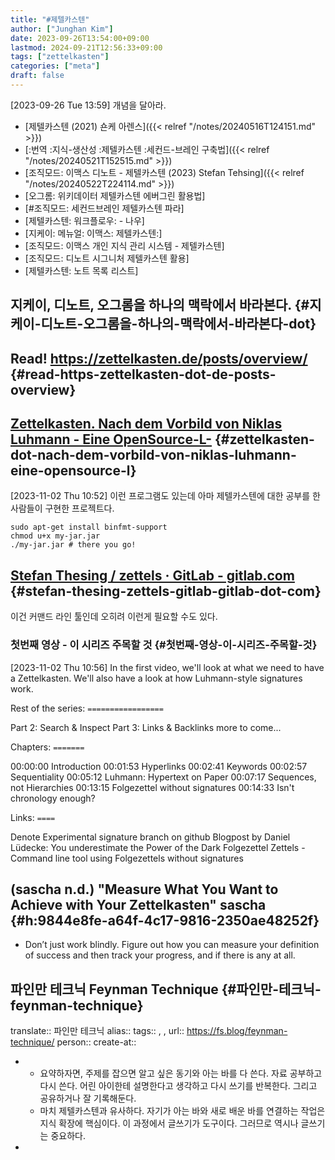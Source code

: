 ```yaml
---
title: "#제텔카스텐"
author: ["Junghan Kim"]
date: 2023-09-26T13:54:00+09:00
lastmod: 2024-09-21T12:56:33+09:00
tags: ["zettelkasten"]
categories: ["meta"]
draft: false
---
```


<span class="timestamp-wrapper"><span class="timestamp">[2023-09-26 Tue 13:59] </span></span> 개념을 달아라.

-   [제텔카스텐 (2021) 숀케 아렌스]({{< relref "/notes/20240516T124151.md" >}})
-   [:번역 :지식-생산성 :제텔카스텐 :세컨드-브레인 구축법]({{< relref "/notes/20240521T152515.md" >}})
-   [조직모드: 이맥스 디노트 - 제텔카스텐 (2023) Stefan Tehsing]({{< relref "/notes/20240522T224114.md" >}})
-   [오그롬: 위키데이터 제텔카스텐 에버그린 활용법]
-   [#조직모드: 세컨드브레인 제텔카스텐 파라]
-   [제텔카스텐: 워크플로우: - 나우]
-   [지케이: 메뉴얼: 이맥스: 제텔카스텐:]
-   [조직모드: 이맥스 개인 지식 관리 시스템 - 제텔카스텐]
-   [조직모드: 디노트 시그니처 제텔카스텐 활용]
-   [제텔카스텐: 노트 목록 리스트]


## 지케이, 디노트, 오그롬을 하나의 맥락에서 바라본다. {#지케이-디노트-오그롬을-하나의-맥락에서-바라본다-dot}


## Read! <https://zettelkasten.de/posts/overview/> {#read-https-zettelkasten-dot-de-posts-overview}


## [Zettelkasten. Nach dem Vorbild von Niklas Luhmann - Eine OpenSource-L-](http://zettelkasten.danielluedecke.de/) {#zettelkasten-dot-nach-dem-vorbild-von-niklas-luhmann-eine-opensource-l}

<span class="timestamp-wrapper"><span class="timestamp">[2023-11-02 Thu 10:52] </span></span> 이런 프로그램도 있는데 아마 제텔카스텐에 대한 공부를 한 사람들이 구현한 프로젝트다.

```text
sudo apt-get install binfmt-support
chmod u+x my-jar.jar
./my-jar.jar # there you go!
```


## [Stefan Thesing / zettels · GitLab - gitlab.com](https://gitlab.com/sthesing/zettels) {#stefan-thesing-zettels-gitlab-gitlab-dot-com}



이건 커맨드 라인 툴인데 오히려 이런게 필요할 수도 있다.


### 첫번째 영상 - 이 시리즈 주목할 것 {#첫번째-영상-이-시리즈-주목할-것}

<span class="timestamp-wrapper"><span class="timestamp">[2023-11-02 Thu 10:56]</span></span> In the first video, we'll look at what we need to have a Zettelkasten. We'll also have a look at how Luhmann-style signatures work.

Rest of the series: `=================`

Part 2: Search &amp; Inspect Part 3: Links &amp; Backlinks more to come...

Chapters: `=======`

00:00:00 Introduction 00:01:53 Hyperlinks 00:02:41 Keywords 00:02:57 Sequentiality 00:05:12 Luhmann: Hypertext on Paper 00:07:17 Sequences, not Hierarchies 00:13:15 Folgezettel without signatures 00:14:33 Isn't chronology enough?

Links: `====`

Denote Experimental signature branch on github Blogpost by Daniel Lüdecke: You underestimate the Power of the Dark Folgezettel Zettels - Command line tool using Folgezettels without signatures


## (sascha n.d.) "Measure What You Want to Achieve with Your Zettelkasten" sascha {#h:9844e8fe-a64f-4c17-9816-2350ae48252f}

-   Don’t just work blindly. Figure out how you can measure your definition of success and then track your progress, and if there is any at all.


## 파인만 테크닉 Feynman Technique {#파인만-테크닉-feynman-technique}

translate:: 파인만 테크닉 alias:: tags:: , , url:: <https://fs.blog/feynman-technique/> person:: create-at::

-   -   요약하자면, 주제를 잡으면 알고 싶은 동기와 아는 바를 다 쓴다. 자료 공부하고 다시 쓴다. 어린 아이한테 설명한다고 생각하고 다시 쓰기를 반복한다. 그리고 공유하거나 잘 기록해둔다.
    -   마치 제텔카스텐과 유사하다. 자기가 아는 바와 새로 배운 바를 연결하는 작업은 지식 확장에 핵심이다. 이 과정에서 글쓰기가 도구이다. 그러므로 역시나 글쓰기는 중요하다.
-
